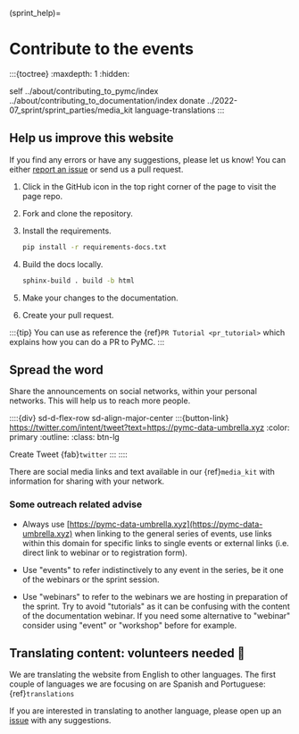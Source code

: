 (sprint_help)=
# Contribute to the events

:::{toctree}
:maxdepth: 1
:hidden:

self
../about/contributing_to_pymc/index
../about/contributing_to_documentation/index
donate
../2022-07_sprint/sprint_parties/media_kit
language-translations
:::

## Help us improve this website

If you find any errors or have any suggestions, please let us know! You can either [report an issue](https://github.com/pymc-devs/pymc-data-umbrella/issues/new) or send us a pull request.

1. Click in the GitHub icon in the top right corner of the page to visit the page repo.

2. Fork and clone the repository.

3. Install the requirements.

    ```bash
    pip install -r requirements-docs.txt
    ```

4. Build the docs locally.

    ```bash
    sphinx-build . build -b html
    ```

5. Make your changes to the documentation.

6. Create your pull request.

:::{tip}
You can use as reference the {ref}`PR Tutorial <pr_tutorial>` which explains how you can do a PR to PyMC.
:::

## Spread the word

Share the announcements on social networks, within your personal networks. This will help us to reach more people.

::::{div} sd-d-flex-row sd-align-major-center
:::{button-link} https://twitter.com/intent/tweet?text=https://pymc-data-umbrella.xyz
:color: primary
:outline:
:class: btn-lg

Create Tweet {fab}`twitter`
:::
::::

There are social media links and text available in our {ref}`media_kit` with information for sharing with your network.

### Some outreach related advise

* Always use [https://pymc-data-umbrella.xyz](https://pymc-data-umbrella.xyz) when linking
  to the general series of events, use links within this domain for specific links to single
  events or external links (i.e. direct link to webinar or to registration form).

* Use "events" to refer indistinctively to any event in the series, be it one of the webinars or the
  sprint session.
* Use "webinars" to refer to the webinars we are hosting in preparation of the sprint. Try
  to avoid "tutorials" as it can be confusing with the content of the documentation webinar.
  If you need some alternative to "webinar" consider using "event" or "workshop" before for example.

## Translating content: volunteers needed 🙌

We are translating the website from English to other languages. The first couple of languages we are focusing on are Spanish and Portuguese: {ref}`translations`

If you are interested in translating to another language, please open up an [issue](https://github.com/pymc-devs/pymc-data-umbrella/issues) with any suggestions.

